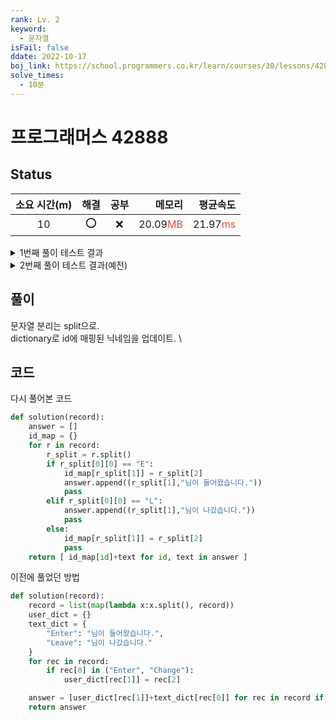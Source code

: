 ```yaml
---
rank: Lv. 2
keyword:
  - 문자열
isFail: false
ddate: 2022-10-17
boj_link: https://school.programmers.co.kr/learn/courses/30/lessons/42888
solve_times:
  - 10분
---
```


# 프로그래머스 42888

## Status

| 소요 시간(m) | 해결 | 공부 |                                     메모리 |                                   평균속도 |
| :----------: | :--: | :--: | -----------------------------------------: | -----------------------------------------: |
|      10      | ⭕️  |  ❌  | 20.09<span style="color:#e74c3c">MB</span> | 21.97<span style="color:#e74c3c">ms</span> |

<details>
<summary>1번째 풀이 테스트 결과</summary>
<div markdown="1">
테스트 1 〉	통과 (0.01ms, 10.1MB) <br>
테스트 2 〉	통과 (0.01ms, 10.1MB) <br>
테스트 3 〉	통과 (0.03ms, 10.2MB) <br>
테스트 4 〉	통과 (0.03ms, 10.2MB) <br>
테스트 5 〉	통과 (0.65ms, 10.5MB) <br>
테스트 6 〉	통과 (0.59ms, 10.4MB) <br>
테스트 7 〉	통과 (0.46ms, 10.4MB) <br>
테스트 8 〉	통과 (0.59ms, 10.4MB) <br>
테스트 9 〉	통과 (0.64ms, 10.5MB) <br>
테스트 10 〉	통과 (0.59ms, 10.2MB) <br>
테스트 11 〉	통과 (0.32ms, 10.2MB) <br>
테스트 12 〉	통과 (0.44ms, 10.3MB) <br>
테스트 13 〉	통과 (0.58ms, 10.4MB) <br>
테스트 14 〉	통과 (0.65ms, 10.5MB) <br>
테스트 15 〉	통과 (0.01ms, 10.1MB) <br>
테스트 16 〉	통과 (0.01ms, 10.3MB) <br>
테스트 17 〉	통과 (0.08ms, 10.2MB) <br>
테스트 18 〉	통과 (0.05ms, 10.4MB) <br>
테스트 19 〉	통과 (0.66ms, 10.5MB) <br>
테스트 20 〉	통과 (0.49ms, 10.2MB) <br>
테스트 21 〉	통과 (0.46ms, 10.3MB) <br>
테스트 22 〉	통과 (0.49ms, 10.5MB) <br>
테스트 23 〉	통과 (0.61ms, 10.4MB) <br>
테스트 24 〉	통과 (0.64ms, 10.5MB) <br>
테스트 25 〉	통과 (82.67ms, 47MB) <br>
테스트 26 〉	통과 (100.24ms, 52.1MB) <br>
테스트 27 〉	통과 (110.35ms, 54.8MB) <br>
테스트 28 〉	통과 (104.51ms, 57MB) <br>
테스트 29 〉	통과 (94.01ms, 57.1MB) <br>
테스트 30 〉	통과 (62.89ms, 39.3MB) <br>
테스트 31 〉	통과 (79.75ms, 46.4MB) <br>
테스트 32 〉	통과 (59.51ms, 41.3MB) <br>
</div>
</details>

<details>
<summary>2번째 풀이 테스트 결과(예전) </summary>
<div markdown="2">
테스트 1 〉	통과 (0.01ms, 10.3MB) <br>
테스트 2 〉	통과 (0.01ms, 10.1MB) <br>
테스트 3 〉	통과 (0.03ms, 10.1MB) <br>
테스트 4 〉	통과 (0.03ms, 10.2MB) <br>
테스트 5 〉	통과 (0.75ms, 10.3MB) <br>
테스트 6 〉	통과 (0.79ms, 10.4MB) <br>
테스트 7 〉	통과 (1.10ms, 10.4MB) <br>
테스트 8 〉	통과 (0.76ms, 10.4MB) <br>
테스트 9 〉	통과 (0.80ms, 10.4MB) <br>
테스트 10 〉	통과 (0.78ms, 10.3MB) <br>
테스트 11 〉	통과 (0.39ms, 10.4MB) <br>
테스트 12 〉	통과 (0.41ms, 10.4MB) <br>
테스트 13 〉	통과 (0.76ms, 10.4MB) <br>
테스트 14 〉	통과 (0.81ms, 10.5MB) <br>
테스트 15 〉	통과 (0.02ms, 10.2MB) <br>
테스트 16 〉	통과 (0.01ms, 10.1MB) <br>
테스트 17 〉	통과 (0.07ms, 10.3MB) <br>
테스트 18 〉	통과 (0.07ms, 10.1MB) <br>
테스트 19 〉	통과 (0.80ms, 10.4MB) <br>
테스트 20 〉	통과 (0.72ms, 10.4MB) <br>
테스트 21 〉	통과 (0.70ms, 10.3MB) <br>
테스트 22 〉	통과 (0.71ms, 10.3MB) <br>
테스트 23 〉	통과 (0.77ms, 10.7MB) <br>
테스트 24 〉	통과 (0.82ms, 10.4MB) <br>
테스트 25 〉	통과 (119.95ms, 59.7MB) <br>
테스트 26 〉	통과 (133.44ms, 61.9MB) <br>
테스트 27 〉	통과 (154.68ms, 65.2MB) <br>
테스트 28 〉	통과 (141.82ms, 65.8MB) <br>
테스트 29 〉	통과 (132.40ms, 65.9MB) <br>
테스트 30 〉	통과 (135.91ms, 61.3MB) <br>
테스트 31 〉	통과 (98.08ms, 59.2MB) <br>
테스트 32 〉	통과 (87.05ms, 53.7MB) <br>
</div>
</details>

## 풀이

문자열 분리는 split으로. \
dictionary로 id에 매핑된 닉네임을 업데이트. \

## 코드

다시 풀어본 코드

```python
def solution(record):
    answer = []
    id_map = {}
    for r in record:
        r_split = r.split()
        if r_split[0][0] == "E":
            id_map[r_split[1]] = r_split[2]
            answer.append((r_split[1],"님이 들어왔습니다."))
            pass
        elif r_split[0][0] == "L":
            answer.append((r_split[1],"님이 나갔습니다."))
            pass
        else:
            id_map[r_split[1]] = r_split[2]
            pass
    return [ id_map[id]+text for id, text in answer ]
```

이전에 풀었던 방법

```python
def solution(record):
    record = list(map(lambda x:x.split(), record))
    user_dict = {}
    text_dict = {
        "Enter": "님이 들어왔습니다.",
        "Leave": "님이 나갔습니다."
    }
    for rec in record:
        if rec[0] in ("Enter", "Change"):
            user_dict[rec[1]] = rec[2]

    answer = [user_dict[rec[1]]+text_dict[rec[0]] for rec in record if rec[0] in ("Enter", "Leave")]
    return answer
```
